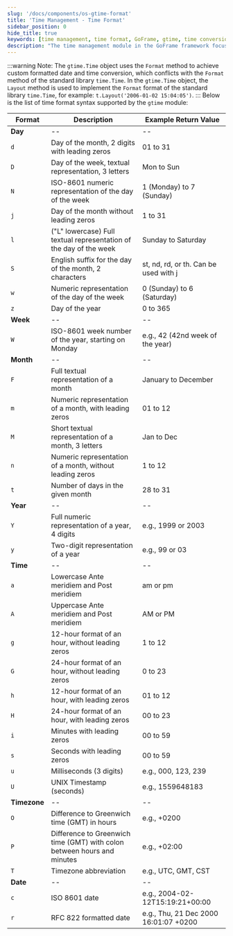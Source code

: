 ```yaml
---
slug: '/docs/components/os-gtime-format'
title: 'Time Management - Time Format'
sidebar_position: 0
hide_title: true
keywords: [time management, time format, GoFrame, gtime, time conversion, custom format, date format, time syntax, timestamp, timezone]
description: "The time management module in the GoFrame framework focuses on the custom time format feature of the gtime.Time object. By comparing it to the Format method of the standard library time.Time, gtime provides the Layout method to achieve standard format date conversion, listing the details of various time format syntax supported by the gtime module, helping developers efficiently manage and convert date and time."
---
```

:::warning
Note: The `gtime.Time` object uses the `Format` method to achieve custom formatted date and time conversion, which conflicts with the `Format` method of the standard library `time.Time`. In the `gtime.Time` object, the `Layout` method is used to implement the `Format` format of the standard library `time.Time`, for example: `t.Layout('2006-01-02 15:04:05')`.
:::
Below is the list of time format syntax supported by the `gtime` module:

| Format | Description | Example Return Value |
| --- | --- | --- |
| **Day** | -- | -- |
| `d` | Day of the month, 2 digits with leading zeros | 01 to 31 |
| `D` | Day of the week, textual representation, 3 letters | Mon to Sun |
| `N` | ISO-8601 numeric representation of the day of the week | 1 (Monday) to 7 (Sunday) |
| `j` | Day of the month without leading zeros | 1 to 31 |
| `l` | ("L" lowercase) Full textual representation of the day of the week | Sunday to Saturday |
| `S` | English suffix for the day of the month, 2 characters | st, nd, rd, or th. Can be used with j |
| `w` | Numeric representation of the day of the week | 0 (Sunday) to 6 (Saturday) |
| `z` | Day of the year | 0 to 365 |
| **Week** | -- | -- |
| `W` | ISO-8601 week number of the year, starting on Monday | e.g., 42 (42nd week of the year) |
| **Month** | -- | -- |
| `F` | Full textual representation of a month | January to December |
| `m` | Numeric representation of a month, with leading zeros | 01 to 12 |
| `M` | Short textual representation of a month, 3 letters | Jan to Dec |
| `n` | Numeric representation of a month, without leading zeros | 1 to 12 |
| `t` | Number of days in the given month | 28 to 31 |
| **Year** | -- | -- |
| `Y` | Full numeric representation of a year, 4 digits | e.g., 1999 or 2003 |
| `y` | Two-digit representation of a year | e.g., 99 or 03 |
| **Time** | -- | -- |
| `a` | Lowercase Ante meridiem and Post meridiem | am or pm |
| `A` | Uppercase Ante meridiem and Post meridiem | AM or PM |
| `g` | 12-hour format of an hour, without leading zeros | 1 to 12 |
| `G` | 24-hour format of an hour, without leading zeros | 0 to 23 |
| `h` | 12-hour format of an hour, with leading zeros | 01 to 12 |
| `H` | 24-hour format of an hour, with leading zeros | 00 to 23 |
| `i` | Minutes with leading zeros | 00 to 59 |
| `s` | Seconds with leading zeros | 00 to 59 |
| `u` | Milliseconds (3 digits) | e.g., 000, 123, 239 |
| `U` | UNIX Timestamp (seconds) | e.g., 1559648183 |
| **Timezone** | -- | -- |
| `O` | Difference to Greenwich time (GMT) in hours | e.g., +0200 |
| `P` | Difference to Greenwich time (GMT) with colon between hours and minutes | e.g., +02:00 |
| `T` | Timezone abbreviation | e.g., UTC, GMT, CST |
| **Date** | -- | -- |
| `c` | ISO 8601 date | e.g., 2004-02-12T15:19:21+00:00 |
| `r` | RFC 822 formatted date | e.g., Thu, 21 Dec 2000 16:01:07 +0200 |